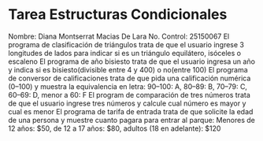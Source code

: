 # Tarea Estructuras Condicionales
Nombre: Diana Montserrat Macias De Lara
No. Control: 25150067
El programa de clasificación de triángulos trata de que el usuario ingrese 3 longitudes de lados para indicar si es un triángulo equilátero, isóceles o escaleno
El programa de año bisiesto trata de que el usuario ingresa un año y indica si es bisiesto(divisible entre 4 y 400) o no(entre 100)
El programa de conversor de calificaciones trata de que pida una calificación numérica (0–100) y muestra la equivalencia en letra: 90–100: A, 80–89: B, 70–79: C, 60–69: D, menor a 60: F
El program de comparación de tres números trata de que el usuario ingrese tres números y calcule cual número es mayor y cual es menor
El programa de tarifa de entrada trata de que solicite la edad de una persona y muestre cuanto pagara para entrar al parque: Menores de 12 años: $50, de 12 a 17 años: $80, adultos (18 en adelante): $120
